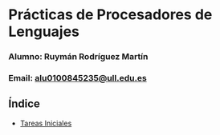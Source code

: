 # Prácticas de Procesadores de Lenguajes
### Alumno: Ruymán Rodríguez Martín
### Email: alu0100845235@ull.edu.es


## Índice

* [Tareas Iniciales](http://alu0100845235.github.io/tareas-iniciales-alu0100845235/)
